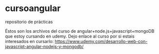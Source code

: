 # cursoangular
repositorio de prácticas

Éstos son los archivos del curso de angular+node.js+javascript+mongoDB que estoy cursando en udemy.
Dejo enlace al curso por si  estais interesados en cursarlo:
https://www.udemy.com/desarrollo-web-con-javascript-angular-nodejs-y-mongodb/
